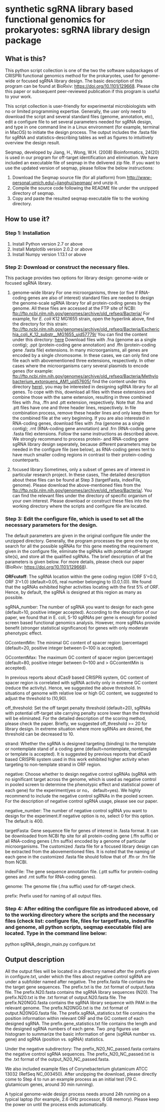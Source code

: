 # synthetic sgRNA library based functional genomics for prokaryotes: sgRNA library design package

## What is this?
This python script collection is one of the two the software subpackages of CRISPRi functional genomics method for the prokaryotes, used for genome-wide or focused sgRNA library design. The basic description of this program can be found at BioRxiv: https://doi.org/10.1101/129668. Please cite this paper or subsequent peer-reviewed publication if this program is useful to your work.

This script collection is user-friendly for experimental microbiologists with no or limited programming expertise. Generally, the user only need to download the script and several standard files (genome, annotation, etc), edit a configure file to set several parameters needed for sgRNA design, and type in one command line in a Linux environment (for example, terminal in MacOS) to initiate the design process. The output includes the .fasta file for sgRNA and statistics-describing tables as well as figures to intuitively overview the design result.

Seqmap, developed by Jiang, H., Wong, W.H. (2008) Bioinformatics, 24(20) is used in our program for off-target identification and elimination. We have included an executable file of seqmap in the delivered zip file. If you want to use the updated version of seqmap, please follow the below instructions:
1. Download the Seqmap source file (for all platform) from http://www-personal.umich.edu/~jianghui/seqmap/ and unzip it.
2. Compile the source code following the README file under the unzipped directory of seqmap. 
3. Copy and paste the resulted seqmap executable file to the working directory.

## How to use it?
### Step 1: Installation
1. Install Python version 2.7 or above
2. Install Matplotlib version 2.0.2 or above
3. Install Numpy version 1.13.1 or above

### Step 2: Download or construct the necessary files. 
This package provides two options for library design: genome-wide or focused sgRNA library. 
1. genome-wide library
For one microorganisms, three (or five if RNA-coding genes are also of interest) standard files are needed to design the genome-scale sgRNA library for all protein-coding genes by the genome. All these files are accessed at the FTP site of NCBI: ftp://ftp.ncbi.nlm.nih.gov/genomes/archive/old_refseq/Bacteria/
For example, for *E. coli* K12 MG1655 strain, open the hyperlink above, find the directory for this strain:
ftp://ftp.ncbi.nlm.nih.gov/genomes/archive/old_refseq/Bacteria/Escherichia_coli_K_12_substr__MG1655_uid57779/ 
You can find the content under this directory: [here](./image/NCBI_refseq_E.coli.png)
Download files with .fna (genome as a single contig); .ppt (protein-coding gene annotation) and .ffn (protein-coding gene .fasta file) extensions. In many microorganisms, all genes are encoded by a single chromosome. In these cases, we can only find one file each with abovementioned three extensions, respectively. In other cases where the microorganisms carry several plasmids to encode genes (for example: ftp://ftp.ncbi.nlm.nih.gov/genomes/archive/old_refseq/Bacteria/Methylobacterium_extorquens_AM1_uid57605/ find the content under this directory [here](./image/NCBI_refseq_AM1.png)), you may be interested in designing sgRNA library for all genes. To cope with this, download all files with these extensions and combine those with the same extension, resulting in three combined files with .fna, .ffn and .ptt extension, respectively. Note that .fna and .ptt files have one and three header lines, respectively. In file combination process, remove these header lines and only keep them for the combined file at the very beginning.
If you are also interested in RNA-coding genes, download files with .fna (genome as a single contig); .rnt (RNA-coding gene annotation) and .frn (RNA-coding gene .fasta file) extensions. Follow the same instructions as described above. We strongly recommand to process protein- and RNA-coding gene sgRNA library design seperately, because different parameters may be needed in the configure file (see below), as RNA-coding genes tent to have much smaller coding regions in contrast to their protein-coding counterparts.

2. focused library
Sometimes, only a subset of genes are of interest in particular research project. In these cases, The detailed description about these files can be found at Step 3 (targetFasta, indexFile, genome).
Please download the above-mentioned files from the ftp://ftp.ncbi.nlm.nih.gov/genomes/archive/old_refseq/Bacteria/. You can find the relevant files under the directory of specific organism of your own interest. Please download or construct these files into the working directory where the scripts and configure file are located.

### Step 3: Edit the configure file, which is used to set all the necessary parameters for the design. 
The default parameters are given in the original configure file under the unzipped directory. Generally, the program processes the gene one by one, search for all the possible sgRNAs for this gene meeting the requirement given in the configure file, eliminate the sgRNAs with potential off-target site(s), and store all the qualified sgRNAs. The brief description of all the parameters is given below. For more details, please check our paper (BioRxiv: https://doi.org/10.1101/129668).

**ORFcutoff**: The sgRNA location within the gene coding region (ORF 5’=0.0, ORF 3’=1.0) (default=0.05, real number belonging to (0.0,1.0)). We found that the sgRNAs exhibited higher activities locating with the first 5% of ORF. Hence, by default, the sgRNA is designed at this region as many as possible.

sgRNA_number: The number of sgRNA you want to design for each gene (default=10, positive integer accepted). According to the description of our paper, we found that in E. coli, 5-10 sgRNAs per gene is enough for pooled screen based functional genomics analysis. However, more sgRNAs provide benefit (stronger statistical significance) for genes with only moderate phenotypic effect.

GCcontentMin: The minimal GC content of spacer region (percentage) (default=20, positive integer between 0~100 is accepted).

GCcontentMax: The maximum GC content of spacer region (percentage) (default=80, positive integer between 0~100 and > GCcontentMin is accepted). 

In previous reports about dCas9 based CRISPRi system, GC content of spacer region is correlated with sgRNA activity only in extreme GC content (reduce the activity). Hence, we suggested the above threshold. In situations of genome with relative low or high GC content, we suggested to adjust the threshold to (10,90). 

off_threshold: Set the off target penalty threshold (default=20), sgRNAs with potential off-target site carrying penalty score lower than the threshold will be eliminated. For the detailed description of the scoring method, please check the paper. Briefly, we suggested off_threshold >= 20 for library design. In extreme situation where more sgRNAs are desired, the threshold can be decreased to 10.

strand: Whether the sgRNA is designed targeting (binding) to the template or nontemplate stand of a coding gene (default=nontemplate, nontemplate or template is accepted). It is suggested by previous reports that dCas9 based CRISPRi system used in this work exhibited higher activity when targeting to non-template strand in ORF region.

negative: Choose whether to design negative control sgRNAs (sgRNA with no significant target across the genome, which is used as negative control in pooled screen to determine the phenotypic effect and statistical power of each gene) for the experiment(yes or no， default=yes). We highly recommend to include the negative control sgRNAs in the pooled screen. For the description of negative control sgRNA usage, please see our paper.

negative_number: The number of negative control sgRNA you want to design for the experiment.If negative option is no, select 0 for this option. The default is 400.

targetFasta: Gene sequence file for genes of interest in .fasta format. It can be downloaded from NCBI ftp site for all protein-coding gene (.ffn suffix) or all RNA-coding genes (.frn suffix) encoded by a genome of particular microorganisms. The customized .fasta file for a focused library design can be extracted from the abovementioned files. It is noted that the naming of each gene in the customized .fasta file should follow that of .ffn or .frn file from NCBI.

indexFile: The gene sequence annotation file. (.ptt suffix for protein-coding genes and .rnt suffix for RNA-coding genes).

genome: The genome file (.fna suffix) used for off-target check. 

prefix: Prefix used for naming of all output files.

### Step 4: After editing the configure file as introduced above, cd to the working directory where the scripts and the necessary files (check list: configure file, files for targetFasta, indexFile and genome, all python scripts, seqmap executable file) are located. Type in the command line below:

python sgRNA_desgin_main.py configure.txt

## Output description
All the output files will be located in a directory named after the prefix given in configure.txt, under which the files about negative control sgRNA are under a subfolder named after negative.
The prefix.fasta file contains the the target gene sequences.
The prefix.txt is the .txt format of output.fasta file.
The prefix.N20.fasta contains the sgRNA library sequences (N20).
The prefix.N20.txt is the .txt format of output.N20.fasta file.
The prefix.N20NGG.fasta contains the sgRNA library sequence with PAM in the relevant genome.
The prefix.N20NGG.txt is the .txt format of output.N20NGG.fasta file.
The prefix.sgRNA_statistics.txt file contains the position information within relevant ORF and the GC content of each designed sgRNA.
The prefix.gene_statistics.txt file contains the length and the designed sgRNA numbers of each gene.
Two .png figures use histogram to summarize the basic information of gene (sgRNA number vs. gene) and sgRNA (position vs. sgRNA) statistics.

Under the negative subdirectory:
The prefix_N20_NC_passed.fasta contains the negative control sgRNA sequences.
The prefix_N20_NC_passed.txt is the .txt format of the output_N20_NC_passed.fasta.

We also included example files of Corynebacterium glutamicum ATCC 13032 (RefSeq NC_003450). After unzipping the download, please directly come to Step 4 to run an example process as an initial test (79 C. glutamicum genes, around 30 min running).

A typical genome-wide design process needs around 24h running on a typical laptop (for example, 2.6 GHz processor, 8 GB memory). Please keep the power on until the process ends automatically. 
